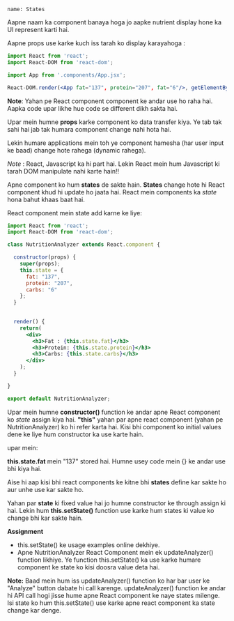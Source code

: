 ```ngMeta
name: States
```

Aapne <NutritionAnalyzer> naam ka component banaya hoga jo aapke nutrient display hone ka UI represent karti hai.

Aapne props use karke kuch iss tarah <NutritionAnalyzer> ko display karayahoga :

```jsx
import React from 'react';
import React-DOM from 'react-dom';

import App from '.components/App.jsx';

React-DOM.render(<App fat="137", protein="207", fat="6"/>, getElementById('react-root'));
```

**Note**: Yahan pe <NutritionAnalyzer> React component <App> component ke andar use ho raha hai. Aapka code upar likhe hue code se different dikh sakta hai.

Upar mein humne **props** karke <NutritionAnalyzer> component ko data transfer kiya. Ye tab tak sahi hai jab tak humara component change nahi hota hai. 

Lekin humare applications mein toh ye <NutrtitionAnalyzer> component hamesha (har user input ke baad) change hote rahega (dynamic rahega).

*Note* : React, Javascript ka hi part hai. Lekin React mein hum Javascript ki tarah DOM manipulate nahi karte hain!!

Apne <NutritionAnalyzer> component ko hum **states** de sakte hain. **States** change hote hi React component khud hi update ho jaata hai. React mein components ka *state* hona bahut khaas baat hai.

React component mein state add karne ke liye:

```jsx
import React from 'react';
import React-DOM from 'react-dom';

class NutritionAnalyzer extends React.component {

  constructor(props) {
    super(props);
    this.state = {
      fat: "137",
      protein: "207",
      carbs: "6"
    };
  }

  
  render() {
    return(
      <div>
        <h3>Fat : {this.state.fat}</h3>
        <h3>Protein: {this.state.protein}</h3>
        <h3>Carbs: {this.state.carbs}</h3>
      </div>
    );
  }

}

export default NutritionAnalyzer;
```

Upar mein humne **constructor()** function ke andar apne React component ko *state* assign kiya hai. **"this"** yahan par apne react component (yahan pe NutritionAnalyzer) ko hi refer karta hai. Kisi bhi component ko initial values dene ke liye hum constructor ka use karte hain.

upar mein:

**this.state.fat** mein "137" stored hai. Humne usey code mein {} ke andar use bhi kiya hai.

Aise hi aap kisi bhi react components ke kitne bhi __states__ define kar sakte ho aur unhe use kar sakte ho. 

Yahan par **state** ki fixed value hai jo humne constructor ke through assign ki hai. Lekin hum __this.setState()__ function use karke hum states ki value ko change bhi kar sakte hain.


**Assignment**

- this.setState() ke usage examples online dekhiye.
- Apne NutritionAnalyzer React Component mein ek updateAnalyzer() function likhiye. Ye function this.setState() ka use karke humare component ke state ko kisi doosra value deta hai.

**Note:** Baad mein hum iss updateAnalyzer() function ko har bar user ke "Analyze" button dabate hi call karenge. updateAnalyzer() function ke andar hi API call hogi jisse hume apne React component ke naye states milenge. Isi state ko hum this.setState() use karke apne react component ka state change kar denge.
